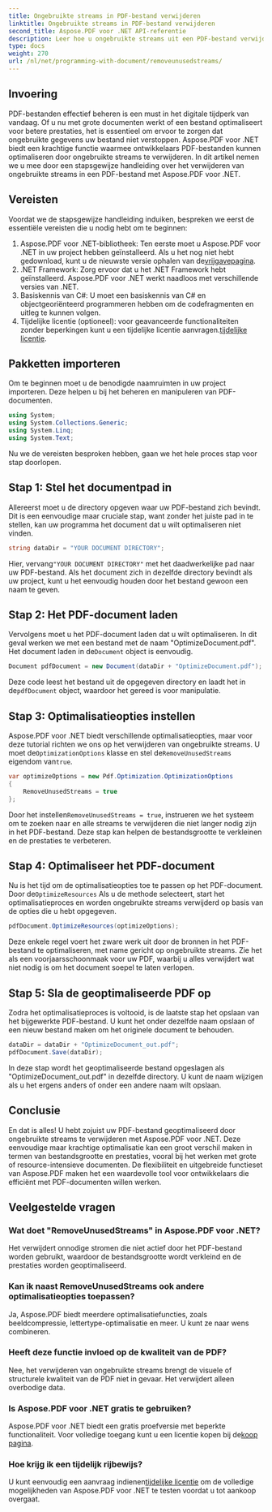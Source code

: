```yaml
---
title: Ongebruikte streams in PDF-bestand verwijderen
linktitle: Ongebruikte streams in PDF-bestand verwijderen
second_title: Aspose.PDF voor .NET API-referentie
description: Leer hoe u ongebruikte streams uit een PDF-bestand verwijdert met Aspose.PDF voor .NET om de bestandsgrootte en prestaties te optimaliseren.
type: docs
weight: 270
url: /nl/net/programming-with-document/removeunusedstreams/
---
```

## Invoering

PDF-bestanden effectief beheren is een must in het digitale tijdperk van vandaag. Of u nu met grote documenten werkt of een bestand optimaliseert voor betere prestaties, het is essentieel om ervoor te zorgen dat ongebruikte gegevens uw bestand niet verstoppen. Aspose.PDF voor .NET biedt een krachtige functie waarmee ontwikkelaars PDF-bestanden kunnen optimaliseren door ongebruikte streams te verwijderen. In dit artikel nemen we u mee door een stapsgewijze handleiding over het verwijderen van ongebruikte streams in een PDF-bestand met Aspose.PDF voor .NET.

## Vereisten

Voordat we de stapsgewijze handleiding induiken, bespreken we eerst de essentiële vereisten die u nodig hebt om te beginnen:

1.  Aspose.PDF voor .NET-bibliotheek: Ten eerste moet u Aspose.PDF voor .NET in uw project hebben geïnstalleerd. Als u het nog niet hebt gedownload, kunt u de nieuwste versie ophalen van de[vrijgavepagina](https://releases.aspose.com/pdf/net/).
2. .NET Framework: Zorg ervoor dat u het .NET Framework hebt geïnstalleerd. Aspose.PDF voor .NET werkt naadloos met verschillende versies van .NET.
3. Basiskennis van C#: U moet een basiskennis van C# en objectgeoriënteerd programmeren hebben om de codefragmenten en uitleg te kunnen volgen.
4.  Tijdelijke licentie (optioneel): voor geavanceerde functionaliteiten zonder beperkingen kunt u een tijdelijke licentie aanvragen.[tijdelijke licentie](https://purchase.aspose.com/temporary-license/).


## Pakketten importeren

Om te beginnen moet u de benodigde naamruimten in uw project importeren. Deze helpen u bij het beheren en manipuleren van PDF-documenten.

```csharp
using System;
using System.Collections.Generic;
using System.Linq;
using System.Text;
```

Nu we de vereisten besproken hebben, gaan we het hele proces stap voor stap doorlopen.

## Stap 1: Stel het documentpad in

Allereerst moet u de directory opgeven waar uw PDF-bestand zich bevindt. Dit is een eenvoudige maar cruciale stap, want zonder het juiste pad in te stellen, kan uw programma het document dat u wilt optimaliseren niet vinden.

```csharp
string dataDir = "YOUR DOCUMENT DIRECTORY";
```

 Hier, vervang`"YOUR DOCUMENT DIRECTORY"` met het daadwerkelijke pad naar uw PDF-bestand. Als het document zich in dezelfde directory bevindt als uw project, kunt u het eenvoudig houden door het bestand gewoon een naam te geven.

## Stap 2: Het PDF-document laden

Vervolgens moet u het PDF-document laden dat u wilt optimaliseren. In dit geval werken we met een bestand met de naam "OptimizeDocument.pdf". Het document laden in de`Document` object is eenvoudig.

```csharp
Document pdfDocument = new Document(dataDir + "OptimizeDocument.pdf");
```

 Deze code leest het bestand uit de opgegeven directory en laadt het in de`pdfDocument` object, waardoor het gereed is voor manipulatie.

## Stap 3: Optimalisatieopties instellen

 Aspose.PDF voor .NET biedt verschillende optimalisatieopties, maar voor deze tutorial richten we ons op het verwijderen van ongebruikte streams. U moet de`OptimizationOptions` klasse en stel de`RemoveUnusedStreams` eigendom van`true`.

```csharp
var optimizeOptions = new Pdf.Optimization.OptimizationOptions
{
    RemoveUnusedStreams = true
};
```

 Door het instellen`RemoveUnusedStreams = true`, instrueren we het systeem om te zoeken naar en alle streams te verwijderen die niet langer nodig zijn in het PDF-bestand. Deze stap kan helpen de bestandsgrootte te verkleinen en de prestaties te verbeteren.

## Stap 4: Optimaliseer het PDF-document

 Nu is het tijd om de optimalisatieopties toe te passen op het PDF-document. Door de`OptimizeResources` Als u de methode selecteert, start het optimalisatieproces en worden ongebruikte streams verwijderd op basis van de opties die u hebt opgegeven.

```csharp
pdfDocument.OptimizeResources(optimizeOptions);
```

Deze enkele regel voert het zware werk uit door de bronnen in het PDF-bestand te optimaliseren, met name gericht op ongebruikte streams. Zie het als een voorjaarsschoonmaak voor uw PDF, waarbij u alles verwijdert wat niet nodig is om het document soepel te laten verlopen.

## Stap 5: Sla de geoptimaliseerde PDF op

Zodra het optimalisatieproces is voltooid, is de laatste stap het opslaan van het bijgewerkte PDF-bestand. U kunt het onder dezelfde naam opslaan of een nieuw bestand maken om het originele document te behouden.

```csharp
dataDir = dataDir + "OptimizeDocument_out.pdf";
pdfDocument.Save(dataDir);
```

In deze stap wordt het geoptimaliseerde bestand opgeslagen als "OptimizeDocument_out.pdf" in dezelfde directory. U kunt de naam wijzigen als u het ergens anders of onder een andere naam wilt opslaan.

## Conclusie

En dat is alles! U hebt zojuist uw PDF-bestand geoptimaliseerd door ongebruikte streams te verwijderen met Aspose.PDF voor .NET. Deze eenvoudige maar krachtige optimalisatie kan een groot verschil maken in termen van bestandsgrootte en prestaties, vooral bij het werken met grote of resource-intensieve documenten. De flexibiliteit en uitgebreide functieset van Aspose.PDF maken het een waardevolle tool voor ontwikkelaars die efficiënt met PDF-documenten willen werken.

## Veelgestelde vragen

### Wat doet "RemoveUnusedStreams" in Aspose.PDF voor .NET?
Het verwijdert onnodige stromen die niet actief door het PDF-bestand worden gebruikt, waardoor de bestandsgrootte wordt verkleind en de prestaties worden geoptimaliseerd.

### Kan ik naast RemoveUnusedStreams ook andere optimalisatieopties toepassen?
Ja, Aspose.PDF biedt meerdere optimalisatiefuncties, zoals beeldcompressie, lettertype-optimalisatie en meer. U kunt ze naar wens combineren.

### Heeft deze functie invloed op de kwaliteit van de PDF?
Nee, het verwijderen van ongebruikte streams brengt de visuele of structurele kwaliteit van de PDF niet in gevaar. Het verwijdert alleen overbodige data.

### Is Aspose.PDF voor .NET gratis te gebruiken?
 Aspose.PDF voor .NET biedt een gratis proefversie met beperkte functionaliteit. Voor volledige toegang kunt u een licentie kopen bij de[koop pagina](https://purchase.aspose.com/buy).

### Hoe krijg ik een tijdelijk rijbewijs?
 U kunt eenvoudig een aanvraag indienen[tijdelijke licentie](https://purchase.aspose.com/temporary-license/) om de volledige mogelijkheden van Aspose.PDF voor .NET te testen voordat u tot aankoop overgaat.